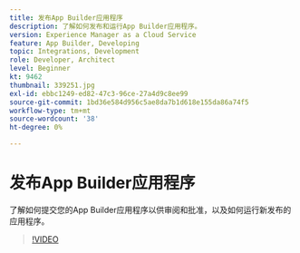 ```yaml
---
title: 发布App Builder应用程序
description: 了解如何发布和运行App Builder应用程序。
version: Experience Manager as a Cloud Service
feature: App Builder, Developing
topic: Integrations, Development
role: Developer, Architect
level: Beginner
kt: 9462
thumbnail: 339251.jpg
exl-id: ebbc1249-ed82-47c3-96ce-27a4d9c8ee99
source-git-commit: 1bd36e584d956c5ae8da7b1d618e155da86a74f5
workflow-type: tm+mt
source-wordcount: '38'
ht-degree: 0%

---
```


# 发布App Builder应用程序

了解如何提交您的App Builder应用程序以供审阅和批准，以及如何运行新发布的应用程序。

>[!VIDEO](https://video.tv.adobe.com/v/339251/?quality=12&learn=on)
